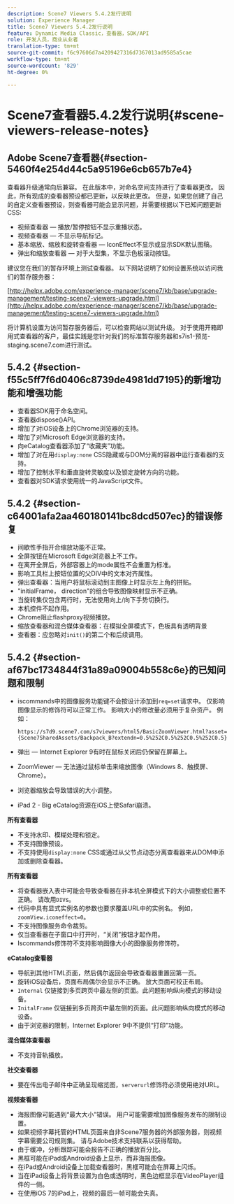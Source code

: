 ```yaml
---
description: Scene7 Viewers 5.4.2发行说明
solution: Experience Manager
title: Scene7 Viewers 5.4.2发行说明
feature: Dynamic Media Classic，查看器，SDK/API
role: 开发人员，商业从业者
translation-type: tm+mt
source-git-commit: f6c97606d7a4209427316d7367013ad9585a5cae
workflow-type: tm+mt
source-wordcount: '829'
ht-degree: 0%

---
```



# Scene7查看器5.4.2发行说明{#scene-viewers-release-notes}

## Adobe Scene7查看器{#section-5460f4e254d44c5a95196e6cb657b7e4}

查看器升级通常向后兼容。 在此版本中，对命名空间支持进行了查看器更改。 因此，所有现成的查看器预设都已更新，以反映此更改。 但是，如果您创建了自己的自定义查看器预设，则查看器可能会显示问题，并需要根据以下已知问题更新CSS:

* 视频查看器 — 播放/暂停按钮不显示重播状态。
* 视频查看器 — 不显示导航标记。
* 基本缩放、缩放和旋转查看器 — IconEffect不显示或显示SDK默认图稿。
* 弹出和缩放查看器 — 对于大型集，不显示色板滚动按钮。

建议您在我们的暂存环境上测试查看器。 以下网站说明了如何设置系统以访问我们的暂存服务器：

[http://helpx.adobe.com/experience-manager/scene7/kb/base/upgrade-management/testing-scene7-viewers-upgrade.html](http://helpx.adobe.com/experience-manager/scene7/kb/base/upgrade-management/testing-scene7-viewers-upgrade.html)

将计算机设置为访问暂存服务器后，可以检查网站以测试升级。 对于使用开箱即用式查看器的客户，最佳实践是您针对我们的标准暂存服务器和s7is1-预览-staging.scene7.com进行测试。

## 5.4.2 {#section-f55c5ff7f6d0406c8739de4981dd7195}的新增功能和增强功能

* 查看器SDK用于命名空间。
* 查看器dispose()API。
* 增加了对iOS设备上的Chrome浏览器的支持。
* 增加了对Microsoft Edge浏览器的支持。
* 向eCatalog查看器添加了“收藏夹”功能。
* 增加了对在用`display:none` CSS隐藏或与DOM分离的容器中运行查看器的支持。
* 增加了控制水平和垂直旋转灵敏度以及锁定旋转方向的功能。
* 查看器对SDK请求使用统一的JavaScript文件。

## 5.4.2 {#section-c64001afa2aa460180141bc8dcd507ec}的错误修复

* 间歇性手指开合缩放功能不正常。
* 全屏按钮在Microsoft Edge浏览器上不工作。
* 在离开全屏后，外部容器上的mode属性不会重置为标准。
* 影响工具栏上按钮位置的父DIV中的文本对齐属性。
* 弹出查看器：当用户将鼠标滚动到主图像上时显示左上角的拼贴。
* &quot;initialFrame， direction&quot;的组合导致图像映射显示不正确。
* 当旋转集仅包含两行时，无法使用向上/向下手势切换行。
* 本机控件不起作用。
* Chrome阻止flashproxy视频播放。
* 缩放查看器和混合媒体查看器：在模拟全屏模式下，色板具有透明背景
* 查看器：应忽略对`init()`的第二个和后续调用。

## 5.4.2 {#section-af67bc1734844f31a89a09004b558c6e}的已知问题和限制

* iscommands中的图像服务功能键不会按设计添加到`req=set`请求中。 仅影响图像显示的修饰符可以正常工作。 影响大小的修改量必须用于复杂资产。 例如：

   ```
   https://s7d9.scene7.com/s7viewers/html5/BasicZoomViewer.html?asset= {Scene7SharedAssets/Backpack_B?extendn=0.5%252C0.5%252C0.5%252C0.5}
   ```

* 弹出 — Internet Explorer 9有时在鼠标关闭后仍保留在屏幕上。
* ZoomViewer — 无法通过鼠标单击来缩放图像（Windows 8、触摸屏、Chrome）。
* 浏览器缩放会导致错误的大小调整。
* iPad 2 - Big eCatalog资源在iOS上使Safari崩溃。

**所有查看器**

* 不支持水印、模糊处理和锁定。
* 不支持图像预设。
* 不支持使用`display:none` CSS或通过从父节点动态分离查看器来从DOM中添加或删除查看器。

**所有查看器**

* 将查看器嵌入表中可能会导致查看器在非本机全屏模式下的大小调整或位置不正确。 请改用`DIV`s。
* 代码中具有显式实例名的参数也要求覆盖URL中的实例名。 例如，`zoomView.iconeffect=0`。
* 不支持图像服务命令裁剪。
* 仅当查看器在子窗口中打开时，“关闭”按钮才起作用。
* Iscommands修饰符不支持影响图像大小的图像服务修饰符。

**eCatalog查看器**

* 导航到其他HTML页面，然后偶尔返回会导致查看器重置回第一页。
* 旋转iOS设备后，页面布局偶尔会显示不正确。 放大页面可校正布局。
* `Internal` 仅链接到多页跨页中最左侧的页面。此问题影响纵向模式的移动设备。
* `InitalFrame` 仅链接到多页跨页中最左侧的页面。此问题影响纵向模式的移动设备。
* 由于浏览器的限制，Internet Explorer 9中不提供“打印”功能。

**混合媒体查看器**

* 不支持音轨播放。

**社交查看器**

* 要在传出电子邮件中正确呈现缩览图，`serverurl`修饰符必须使用绝对URL。

**视频查看器**

* 海报图像可能遇到“最大大小”错误。 用户可能需要增加图像服务发布的限制设置。
* 如果视频字幕托管的HTML页面来自非Scene7服务器的外部服务器，则视频字幕需要公司规则集。 请与Adobe技术支持联系以获得帮助。
* 由于缓冲，分析跟踪可能会报告不正确的播放百分比。
* 黑框可能在iPad或Android设备上显示，而非海报图像。
* 在iPad或Android设备上加载查看器时，黑框可能会在屏幕上闪烁。
* 当在iPad设备上将背景设置为白色或透明时，黑色边框显示在VideoPlayer组件的一侧。
* 在使用iOS 7的iPad上，视频的最后一帧可能会失真。

